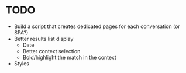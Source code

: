 # TODO

- Build a script that creates dedicated pages for each conversation (or SPA?)
- Better results list display
  - Date
  - Better context selection
  - Bold/highlight the match in the context
- Styles
